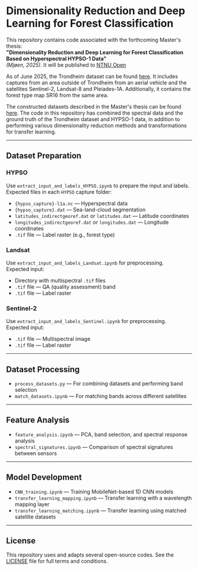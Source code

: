 # Dimensionality Reduction and Deep Learning for Forest Classification

This repository contains code associated with the forthcoming Master's thesis:  
**"Dimensionality Reduction and Deep Learning for Forest Classification Based on Hyperspectral HYPSO-1 Data"**  
*(Mjøen, 2025)*. It will be published to [NTNU Open](https://ntnuopen.ntnu.no/ntnu-xmlui/handle/11250/227492)

As of June 2025, the Trondheim dataset can be found [here](https://studntnu-my.sharepoint.com/personal/samuelbo_ntnu_no/_layouts/15/onedrive.aspx?id=%2Fpersonal%2Fsamuelbo%5Fntnu%5Fno%2FDocuments%2FS%26T%2DForest%2DData%2DAutumn%2D2024&T-Forest-Data-Autumn-2024=). It includes captures from an area outside of Trondheim from an aerial vehicle and the satellites Sentinel-2, Landsat-8 and Pleiades-1A. Additionally, it contains the forest type map SR16 from the same area. 

The constructed datasets described in the Master's thesis can be found [here](https://studntnu-my.sharepoint.com/:f:/g/personal/elismj_ntnu_no/EmT5lfMVyI5Dg74N_LUTVzUB6BUmS4VQM8y3B3CfxedtqA?e=klIN20). The code in this repository has combined the spectral data and the ground truth of the Trondheim dataset and HYPSO-1 data, in addition to performing various dimensionality reduction methods and transformations for transfer learning. 

---

## Dataset Preparation

### HYPSO
Use `extract_input_and_labels_HYPSO.ipynb` to prepare the input and labels.  
Expected files in each `HYPSO` capture folder:
- `{hypso_capture}-l1a.nc` — Hyperspectral data
- `{hypso_capture}.dat` — Sea-land-cloud segmentation
- `latitudes_indirectgeoref.dat` or `latitudes.dat` — Latitude coordinates
- `longitudes_indirectgeoref.dat` or `longitudes.dat` — Longitude coordinates
- `.tif` file — Label raster (e.g., forest type)

### Landsat
Use `extract_input_and_labels_Landsat.ipynb` for preprocessing.  
Expected input:
- Directory with multispectral `.tif` files
- `.tif` file — QA (quality assessment) band
- `.tif` file — Label raster

### Sentinel-2
Use `extract_input_and_labels_Sentinel.ipynb` for preprocessing.  
Expected input:
- `.tif` file — Multispectral image
- `.tif` file — Label raster

---

## Dataset Processing

- `process_datasets.py` — For combining datasets and performing band selection  
- `match_datasets.ipynb` — For matching bands across different satellites

---

## Feature Analysis

- `feature_analysis.ipynb` — PCA, band selection, and spectral response analysis  
- `spectral_signatures.ipynb` — Comparison of spectral signatures between sensors

---

## Model Development

- `CNN_training.ipynb` — Training MobileNet-based 1D CNN models  
- `transfer_learning_mapping.ipynb` — Transfer learning with a wavelength mapping layer  
- `transfer_learning_matching.ipynb` — Transfer learning using matched satellite datasets

---

## License

This repository uses and adapts several open-source codes. See the [LICENSE](LICENSE) file for full terms and conditions.